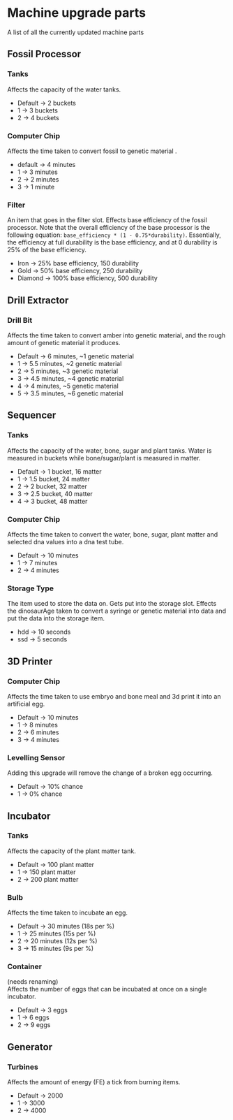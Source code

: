 # Machine upgrade parts
A list of all the currently updated machine parts
## Fossil Processor
### Tanks
Affects the capacity of the water tanks.
 - Default -> 2 buckets
 - 1 -> 3 buckets
 - 2 -> 4 buckets
### Computer Chip
Affects the time taken to convert fossil to genetic material  .
 - default -> 4 minutes
 - 1 -> 3 minutes
 - 2 -> 2 minutes
 - 3 -> 1 minute
### Filter
An item that goes in the filter slot. Effects base efficiency of the fossil processor. Note that the overall efficiency 
of the base processor is the following equation: `base_efficiency * (1 - 0.75*durability)`. Essentially, the efficiency 
at full durability is the base efficiency, and at 0 durability is 25% of the base efficiency. 
 - Iron -> 25% base efficiency, 150 durability
 - Gold -> 50% base efficiency, 250 durability
 - Diamond -> 100% base efficiency, 500 durability
## Drill Extractor
### Drill Bit
Affects the time taken to convert amber into genetic material, and the rough amount of genetic material it produces.
 - Default -> 6 minutes, ~1 genetic material
 - 1 -> 5.5 minutes, ~2 genetic material
 - 2 -> 5 minutes, ~3 genetic material
 - 3 -> 4.5 minutes, ~4 genetic material
 - 4 -> 4 minutes, ~5 genetic material
 - 5 -> 3.5 minutes, ~6 genetic material
## Sequencer
### Tanks
Affects the capacity of the water, bone, sugar and plant tanks. Water is measured in buckets while bone/sugar/plant 
is measured in matter.
 - Default -> 1 bucket, 16 matter
 - 1 -> 1.5 bucket, 24 matter
 - 2 -> 2 bucket, 32 matter
 - 3 -> 2.5 bucket, 40 matter
 - 4 -> 3 bucket, 48 matter
### Computer Chip
Affects the time taken to convert the water, bone, sugar, plant matter and selected dna values into a dna test tube.  
 - Default -> 10 minutes
 - 1 -> 7 minutes
 - 2 -> 4 minutes
### Storage Type
The item used to store the data on. Gets put into the storage slot. Effects the dinosaurAge taken to convert a syringe or 
genetic material into data and put the data into the storage item. 
 - hdd -> 10 seconds
 - ssd -> 5 seconds
## 3D Printer
### Computer Chip
Affects the time taken to use embryo and bone meal and 3d print it into an artificial egg. 
 - Default -> 10 minutes
 - 1 -> 8 minutes
 - 2 -> 6 minutes
 - 3 -> 4 minutes
### Levelling Sensor
Adding this upgrade will remove the change of a broken egg occurring.
 - Default -> 10% chance
 - 1 -> 0% chance
## Incubator  
### Tanks
Affects the capacity of the plant matter tank.
 - Default -> 100 plant matter
 - 1 -> 150 plant matter 
 - 2 -> 200 plant matter
### Bulb
Affects the time taken to incubate an egg.
 - Default -> 30 minutes (18s per %)
 - 1 -> 25 minutes (15s per %)
 - 2 -> 20 minutes (12s per %)
 - 3 -> 15 minutes (9s per %)
### Container
(needs renaming)  
Affects the number of eggs that can be incubated at once on a single incubator.
 - Default -> 3 eggs
 - 1 -> 6 eggs
 - 2 -> 9 eggs
## Generator
### Turbines
Affects the amount of energy (FE) a tick from burning items.
 - Default -> 2000
 - 1 -> 3000
 - 2 -> 4000